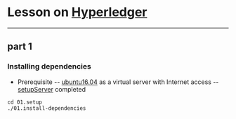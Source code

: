 # Lesson on [Hyperledger](https://github.com/hyperledger)
----------------------------------------
## part 1
### Installing dependencies
- Prerequisite
-- [ubuntu16.04](http://releases.ubuntu.com/16.04.4/) as a virtual server with Internet access
-- [setupServer](https://github.com/users-alex/linux/blob/master/bin/setupServer) completed
```
cd 01.setup
./01.install-dependencies
```
